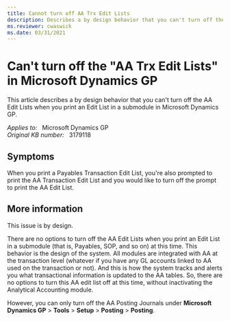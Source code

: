 ```yaml
---
title: Cannot turn off AA Trx Edit Lists
description: Describes a by design behavior that you can't turn off the AA Trx Edit Lists in Microsoft Dynamics GP.
ms.reviewer: cwaswick
ms.date: 03/31/2021
---
```

# Can't turn off the "AA Trx Edit Lists" in Microsoft Dynamics GP

This article describes a by design behavior that you can't turn off the AA Edit Lists when you print an Edit List in a submodule in Microsoft Dynamics GP.

_Applies to:_ &nbsp; Microsoft Dynamics GP  
_Original KB number:_ &nbsp; 3179118

## Symptoms

When you print a Payables Transaction Edit List, you're also prompted to print the AA Transaction Edit List and you would like to turn off the prompt to print the AA Edit List.

## More information

This issue is by design.

There are no options to turn off the AA Edit Lists when you print an Edit List in a submodule (that is, Payables, SOP, and so on) at this time. This behavior is the design of the system. All modules are integrated with AA at the transaction level (whatever if you have any GL accounts linked to AA used on the transaction or not). And this is how the system tracks and alerts you what transactional information is updated to the AA tables. So, there are no options to turn this AA edit list off at this time, without inactivating the Analytical Accounting module.

However, you can only turn off the AA Posting Journals under **Microsoft Dynamics GP** > **Tools** > **Setup** > **Posting** > **Posting**.
